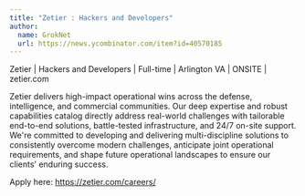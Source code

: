 ```yaml
---
title: "Zetier : Hackers and Developers"
author:
  name: GrokNet
  url: https://news.ycombinator.com/item?id=40570185
---
```

Zetier | Hackers and Developers | Full-time | Arlington VA | ONSITE | zetier.com

Zetier delivers high-impact operational wins across the defense, intelligence, and commercial communities. Our deep expertise and robust capabilities catalog directly address real-world challenges with tailorable end-to-end solutions, battle-tested infrastructure, and 24&#x2F;7 on-site support. We&#x27;re committed to developing and delivering multi-discipline solutions to consistently overcome modern challenges, anticipate joint operational requirements, and shape future operational landscapes to ensure our clients&#x27; enduring success.

Apply here: <a href="https:&#x2F;&#x2F;zetier.com&#x2F;careers&#x2F;" rel="nofollow">https:&#x2F;&#x2F;zetier.com&#x2F;careers&#x2F;</a>
